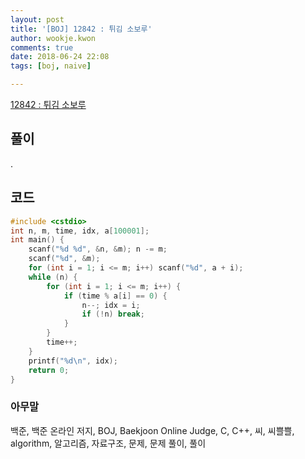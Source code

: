 ```yaml
---
layout: post
title: '[BOJ] 12842 : 튀김 소보루'
author: wookje.kwon
comments: true
date: 2018-06-24 22:08
tags: [boj, naive]

---
```


[12842 : 튀김 소보루](https://www.acmicpc.net/problem/12842)  

## 풀이

.

## 코드

```cpp
#include <cstdio>
int n, m, time, idx, a[100001];
int main() {
	scanf("%d %d", &n, &m); n -= m;
	scanf("%d", &m);
	for (int i = 1; i <= m; i++) scanf("%d", a + i);
	while (n) {
		for (int i = 1; i <= m; i++) {
			if (time % a[i] == 0) {
				n--; idx = i;
				if (!n) break;
			}
		}
		time++;
	}
	printf("%d\n", idx);
	return 0;
}
```

### 아무말  
백준, 백준 온라인 저지, BOJ, Baekjoon Online Judge, C, C++, 씨, 씨쁠쁠, algorithm, 알고리즘, 자료구조, 문제, 문제 풀이, 풀이
